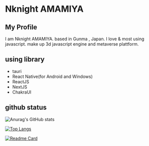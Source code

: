 # Nknight AMAMIYA

## My Profile

  I am Nknight AMAMIYA. based in Gunma , Japan.
  I love & most using javascript. make up 3d javascript engine and metaverse plattform.
  
## using library
  - tauri
  - React Native(for Android and Windows)
  - ReactJS
  - NextJS
  - ChakraUI

## github status
![Anurag's GitHub stats](https://github-readme-stats.vercel.app/api?username=NknightA&show_icons=true&theme=midnight-purple)

[![Top Langs](https://github-readme-stats.vercel.app/api/top-langs/?username=anuraghazra&layout=compact&theme=midnight-purple)](https://github.com/anuraghazra/github-readme-stats)

[![Readme Card](https://github-readme-stats.vercel.app/api/pin/?username=NknightA&repo=Vortex3D&theme=midnight-purple)](https://github.com/NknightA/Vortex3D)
